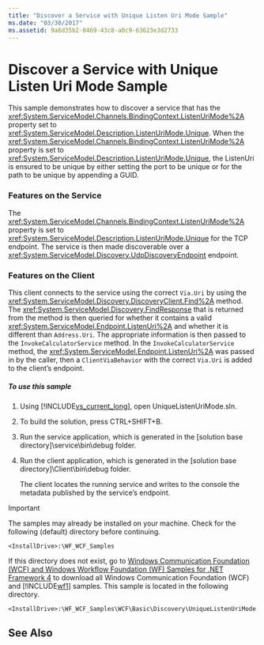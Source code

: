 ```yaml
---
title: "Discover a Service with Unique Listen Uri Mode Sample"
ms.date: "03/30/2017"
ms.assetid: 9a6d35b2-0469-43c8-a0c9-63623e3d2733
---
```

# Discover a Service with Unique Listen Uri Mode Sample
This sample demonstrates how to discover a service that has the <xref:System.ServiceModel.Channels.BindingContext.ListenUriMode%2A> property set to <xref:System.ServiceModel.Description.ListenUriMode.Unique>. When the <xref:System.ServiceModel.Channels.BindingContext.ListenUriMode%2A> property is set to <xref:System.ServiceModel.Description.ListenUriMode.Unique>, the ListenUri is ensured to be unique by either setting the port to be unique or for the path to be unique by appending a GUID.  
  
### Features on the Service  
 The <xref:System.ServiceModel.Channels.BindingContext.ListenUriMode%2A> property is set to <xref:System.ServiceModel.Description.ListenUriMode.Unique> for the TCP endpoint. The service is then made discoverable over a <xref:System.ServiceModel.Discovery.UdpDiscoveryEndpoint> endpoint.  
  
### Features on the Client  
 This client connects to the service using the correct `Via.Uri` by using the <xref:System.ServiceModel.Discovery.DiscoveryClient.Find%2A> method. The <xref:System.ServiceModel.Discovery.FindResponse> that is returned from the method is then queried for whether it contains a valid <xref:System.ServiceModel.Endpoint.ListenUri%2A> and whether it is different than `Address.Uri`. The appropriate information is then passed to the `InvokeCalculatorService` method. In the `InvokeCalculatorService` method, the <xref:System.ServiceModel.Endpoint.ListenUri%2A> was passed in by the caller, then a `ClientViaBehavior` with the correct `Via.Uri` is added to the client’s endpoint.  
  
##### To use this sample  
  
1.  Using [!INCLUDE[vs_current_long](../../../../includes/vs-current-long-md.md)], open UniqueListenUriMode.sln.  
  
2.  To build the solution, press CTRL+SHIFT+B.  
  
3.  Run the service application, which is generated in the [solution base directory]\service\bin\debug folder.  
  
4.  Run the client application, which is generated in the [solution base directory]\Client\bin\debug folder.  
  
     The client locates the running service and writes to the console the metadata published by the service’s endpoint.  
  
> [!IMPORTANT]
>  The samples may already be installed on your machine. Check for the following (default) directory before continuing.  
>   
>  `<InstallDrive>:\WF_WCF_Samples`  
>   
>  If this directory does not exist, go to [Windows Communication Foundation (WCF) and Windows Workflow Foundation (WF) Samples for .NET Framework 4](http://go.microsoft.com/fwlink/?LinkId=150780) to download all Windows Communication Foundation (WCF) and [!INCLUDE[wf1](../../../../includes/wf1-md.md)] samples. This sample is located in the following directory.  
>   
>  `<InstallDrive>:\WF_WCF_Samples\WCF\Basic\Discovery\UniqueListenUriMode`  
  
## See Also
